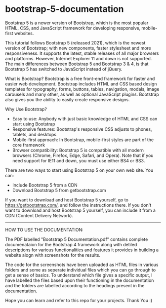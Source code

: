 # bootstrap-5-documentation
Bootstrap 5 is a newer version of Bootstrap, which is the most popular HTML, CSS, and JavaScript framework for developing responsive, mobile-first websites.

This tutorial follows Bootstrap 5 (released 2021), which is the newest version of Bootstrap; with new components, faster stylesheet and more responsiveness. It supports the latest, stable releases of all major browsers and platforms. However, Internet Explorer 11 and down is not supported. The main differences between Bootstrap 5 and Bootstrap 3 & 4, is that Bootstrap 5 has switched to JavaScript instead of jQuery.

What is Bootstrap?
Bootstrap is a free front-end framework for faster and easier web development.
Bootstrap includes HTML and CSS based design templates for typography, forms, buttons, tables, navigation, modals, image carousels and many other, as well as optional JavaScript plugins.
Bootstrap also gives you the ability to easily create responsive designs.

Why Use Bootstrap?
- Easy to use: Anybody with just basic knowledge of HTML and CSS can start using Bootstrap
- Responsive features: Bootstrap's responsive CSS adjusts to phones, tablets, and desktops
- Mobile-first approach: In Bootstrap, mobile-first styles are part of the core framework
- Browser compatibility: Bootstrap 5 is compatible with all modern browsers (Chrome, Firefox, Edge, Safari, and Opera). Note that if you need support for IE11 and down, you must use either BS4 or BS3.

There are two ways to start using Bootstrap 5 on your own web site. You can:
- Include Bootstrap 5 from a CDN
- Download Bootstrap 5 from getbootstrap.com

If you want to download and host Bootstrap 5 yourself, go to https://getbootstrap.com/, and follow the instructions there. If you don't want to download and host Bootstrap 5 yourself, you can include it from a CDN (Content Delivery Network).

-------------------------------------------------------------------------------------------------------------------------------------------------------------------------

HOW TO USE THE DOCUMENTATION:

The PDF labelled "Bootstrap 5 Documentation.pdf" contains complete documenataion for the Bootstrap 4 framework along with detiled descriptions for various functionalities and features it provides in building a website alogn with screenshots for the results.

The code for the screenshots have been uploaded as HTML files in various folders and some as seperate individual files which you can go through to get a sense of basics. To understand which file gives a specific output, I have labelled the files based upon their functioning in the documentation and the folders are labelled according to the headings present in the documentation.

Hope you can learn and refer to this repo for your projects. Thank You :)
